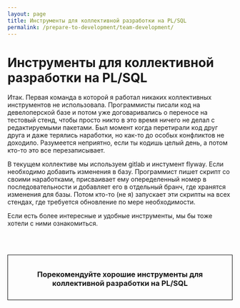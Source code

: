 ```yaml
---
layout: page
title: Инструменты для коллективной разработки на PL/SQL
permalink: /prepare-to-development/team-development/
---
```



# Инструменты для коллективной разработки на PL/SQL


Итак. Первая команда в которой я работал никаких коллективных инструментов не использовала. Программисты писали код на девелоперской базе и потом уже договаривались о переносе на тестовый стенд, чтобы просто никто в это время ничего не делал с редактируемыми пакетами. Был момент когда перетирали код друг друга и даже терялись наработки, но как-то до особых конфликтов не доходило. Разумеется неприятно, если ты кодишь целый день, а потом кто-то это все перезаписывает.

В текущем коллективе мы используем gitlab и инстумент flyway. Если необходимо добавить изменения в базу. Программист пишет скрипт со своими наработками, присваивает ему опеределенный номер в последовательности и добавляет его в отдельный бранч, где хранятся изменения для базы. Потом кто-то (не я) запускает эти скрипты на всех стендах, где требуется обновление по мере необходимости.

Если есть более интересные и удобные инструменты, мы бы тоже хотели с ними ознакомиться. 


<br/><br/>

<div style="padding:10px; border:thin solid black;" align="center">

  <h3>Порекомендуйте хорошие инструменты для коллективной разработки на PL/SQL</h3>

</div>
